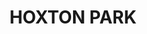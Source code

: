 ---
lastmod: '2025-04-06T06:05:20+00:00'
latitude: -33.959617
layout: suburb
longitude: 150.970931
postcode: '2171'
state: NSW
title: HOXTON PARK
url: /nsw/hoxton-park/
---